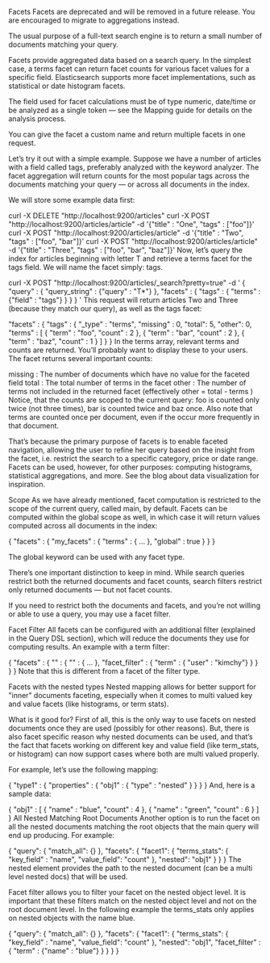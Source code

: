 Facets
Facets are deprecated and will be removed in a future release. You are encouraged to migrate to aggregations instead.

The usual purpose of a full-text search engine is to return a small number of documents matching your query.

Facets provide aggregated data based on a search query. In the simplest case, a terms facet can return facet counts for various facet values for a specific field. Elasticsearch supports more facet implementations, such as statistical or date histogram facets.

The field used for facet calculations must be of type numeric, date/time or be analyzed as a single token — see the Mapping guide for details on the analysis process.

You can give the facet a custom name and return multiple facets in one request.

Let’s try it out with a simple example. Suppose we have a number of articles with a field called tags, preferably analyzed with the keyword analyzer. The facet aggregation will return counts for the most popular tags across the documents matching your query — or across all documents in the index.

We will store some example data first:

curl -X DELETE "http://localhost:9200/articles"
curl -X POST "http://localhost:9200/articles/article" -d '{"title" : "One",   "tags" : ["foo"]}'
curl -X POST "http://localhost:9200/articles/article" -d '{"title" : "Two",   "tags" : ["foo", "bar"]}'
curl -X POST "http://localhost:9200/articles/article" -d '{"title" : "Three", "tags" : ["foo", "bar", "baz"]}'
Now, let’s query the index for articles beginning with letter T and retrieve a terms facet for the tags field. We will name the facet simply: tags.

curl -X POST "http://localhost:9200/articles/_search?pretty=true" -d '
  {
    "query" : { "query_string" : {"query" : "T*"} },
    "facets" : {
      "tags" : { "terms" : {"field" : "tags"} }
    }
  }
'
This request will return articles Two and Three (because they match our query), as well as the tags facet:

"facets" : {
  "tags" : {
    "_type" : "terms",
    "missing" : 0,
    "total": 5,
    "other": 0,
    "terms" : [ {
      "term" : "foo",
      "count" : 2
    }, {
      "term" : "bar",
      "count" : 2
    }, {
      "term" : "baz",
      "count" : 1
    } ]
  }
}
In the terms array, relevant terms and counts are returned. You’ll probably want to display these to your users. The facet returns several important counts:

missing : The number of documents which have no value for the faceted field
total : The total number of terms in the facet
other : The number of terms not included in the returned facet (effectively other = total - terms )
Notice, that the counts are scoped to the current query: foo is counted only twice (not three times), bar is counted twice and baz once. Also note that terms are counted once per document, even if the occur more frequently in that document.

That’s because the primary purpose of facets is to enable faceted navigation, allowing the user to refine her query based on the insight from the facet, i.e. restrict the search to a specific category, price or date range. Facets can be used, however, for other purposes: computing histograms, statistical aggregations, and more. See the blog about data visualization for inspiration.

Scope
As we have already mentioned, facet computation is restricted to the scope of the current query, called main, by default. Facets can be computed within the global scope as well, in which case it will return values computed across all documents in the index:

{
    "facets" : {
        "my_facets" : {
            "terms" : { ... },
            "global" : true 
        }
    }
}

The global keyword can be used with any facet type.

There’s one important distinction to keep in mind. While search queries restrict both the returned documents and facet counts, search filters restrict only returned documents — but not facet counts.

If you need to restrict both the documents and facets, and you’re not willing or able to use a query, you may use a facet filter.

Facet Filter
All facets can be configured with an additional filter (explained in the Query DSL section), which will reduce the documents they use for computing results. An example with a term filter:

{
    "facets" : {
        "<FACET NAME>" : {
            "<FACET TYPE>" : {
                ...
            },
            "facet_filter" : {
                "term" : { "user" : "kimchy"}
            }
        }
    }
}
Note that this is different from a facet of the filter type.

Facets with the nested types
Nested mapping allows for better support for "inner" documents faceting, especially when it comes to multi valued key and value facets (like histograms, or term stats).

What is it good for? First of all, this is the only way to use facets on nested documents once they are used (possibly for other reasons). But, there is also facet specific reason why nested documents can be used, and that’s the fact that facets working on different key and value field (like term_stats, or histogram) can now support cases where both are multi valued properly.

For example, let’s use the following mapping:

{
    "type1" : {
        "properties" : {
            "obj1" : {
                "type" : "nested"
            }
        }
    }
}
And, here is a sample data:

{
    "obj1" : [
        {
            "name" : "blue",
            "count" : 4
        },
        {
            "name" : "green",
            "count" : 6
        }
    ]
}
All Nested Matching Root Documents
Another option is to run the facet on all the nested documents matching the root objects that the main query will end up producing. For example:

{
    "query": {
        "match_all": {}
    },
    "facets": {
        "facet1": {
            "terms_stats": {
                "key_field" : "name",
                "value_field": "count"
            },
            "nested": "obj1"
        }
    }
}
The nested element provides the path to the nested document (can be a multi level nested docs) that will be used.

Facet filter allows you to filter your facet on the nested object level. It is important that these filters match on the nested object level and not on the root document level. In the following example the terms_stats only applies on nested objects with the name blue.

{
    "query": {
        "match_all": {}
    },
    "facets": {
        "facet1": {
            "terms_stats": {
                "key_field" : "name",
                "value_field": "count"
            },
            "nested": "obj1",
            "facet_filter" : {
                "term" : {"name" : "blue"}
            }
        }
    }
}
